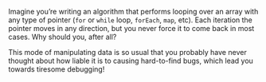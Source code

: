 Imagine you’re writing an algorithm that performs looping over an array with any type of pointer (`for` or `while` loop, `forEach`, `map`, etc). Each iteration the pointer moves in any direction, but you never force it to come back in most cases. Why should you, after all?

This mode of manipulating data is so usual that you probably have never thought about how liable it is to causing hard-to-find bugs, which lead you towards tiresome debugging!
